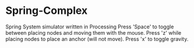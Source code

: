 # Spring-Complex
Spring System simulator written in Processing
Press 'Space' to toggle between placing nodes and moving them with the mouse.
Press 'z' while placing nodes to place an anchor (will not move).
Press 'x' to toggle gravity.
